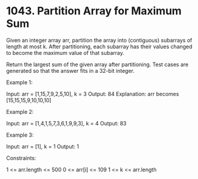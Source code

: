 # 1043. Partition Array for Maximum Sum


Given an integer array arr, partition the array into (contiguous) subarrays of length at most k. After partitioning, each subarray has their values changed to become the maximum value of that subarray.

Return the largest sum of the given array after partitioning. Test cases are generated so that the answer fits in a 32-bit integer.

 

Example 1:

Input: arr = [1,15,7,9,2,5,10], k = 3
Output: 84
Explanation: arr becomes [15,15,15,9,10,10,10]

Example 2:

Input: arr = [1,4,1,5,7,3,6,1,9,9,3], k = 4
Output: 83

Example 3:

Input: arr = [1], k = 1
Output: 1
 

Constraints:

1 <= arr.length <= 500
0 <= arr[i] <= 109
1 <= k <= arr.length